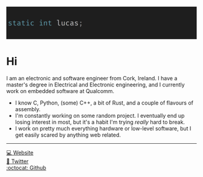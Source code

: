 ![static int lucas;][headerimg]

# Hi

I am an electronic and software engineer from Cork, Ireland. I have a master's degree in Electrical 
and Electronic engineering, and I currently work on embedded software at Qualcomm.

- I know C, Python, (some) C++, a bit of Rust, and a couple of flavours of assembly.
- I'm constantly working on some random project. I eventually end up losing interest in most, but
it's a habit I'm trying *really* hard to break.
- I work on pretty much everything hardware or low-level software, but I get easily scared by
anything web related.

---

[:computer: Website][websiteurl]  
[:baby_chick: Twitter][twitterurl]  
[:octocat: Github][githuburl]  

[headerimg]: https://raw.githubusercontent.com/staticintlucas/staticintlucas/master/header.png
[websiteurl]: https://staticintlucas.github.io
[twitterurl]: https://twitter.com/staticintlucas
[githuburl]: https://github.com/staticintlucas
